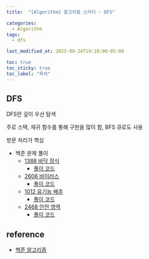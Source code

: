 ```yaml
---
title:  "[Algorithm] 알고리즘 스터디 - DFS"

categories:
  - Algorithm
tags:
  - dfs

last_modified_at: 2023-09-24T19:10:00-05:00

toc: true
toc_sticky: true
toc_label: "목차"
---
```


## DFS

DFS란 깊이 우선 탐색

주로 스택, 재귀 함수를 통해 구현을 많이 함, BFS 큐로도 사용

방문 처리가 핵심

- 백준 문제 풀이
  - [1388 바닥 장식](https://www.acmicpc.net/problem/1388)
    - [풀이 코드](https://www.notion.so/023ef8cbc1574dae86f3346bfc9a86b5)
  - [2606 바이러스](https://www.acmicpc.net/problem/2606)
    - [풀이 코드](https://www.notion.so/BOJ_2606-1c993c0905d94ceb9395ee6f1fef1d29)
  - [1012 유기농 배추](https://www.acmicpc.net/problem/1012)
    - [풀이 코드](https://www.notion.so/BOJ_1012-ed60c1aab7844cf9b20adc7fb11899b5)
  - [2468 안전 영역](https://www.acmicpc.net/problem/2468)
    - [풀이 코드](https://www.notion.so/BOJ_2468-28964c05e0254697ace61ed9d198a3e1)
    

## reference
- [백준 알고리즘](https://www.acmicpc.net/)